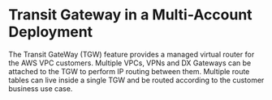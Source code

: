 # Transit Gateway in a Multi-Account Deployment

The Transit GateWay (TGW) feature provides a managed virtual router for the AWS VPC customers. Multiple VPCs, VPNs and DX Gateways can be attached to the TGW to perform IP routing between them. Multiple route tables can live inside a single TGW and be routed according to the customer business use case.
